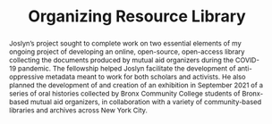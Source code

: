 ---
pid: g2021joslyn
done: true
title: Organizing Resource Library
category: Grad Fellowship Project
tags:
- public-humanities
cohort_year: '2021'
abstract: Joslyn’s project sought to complete work on two essential elements of my
  ongoing project of developing an online, open-source, open-access library collecting
  the documents produced by mutual aid organizers during the COVID-19 pandemic. The
  fellowship helped Joslyn facilitate the development of anti-oppressive metadata
  meant to work for both scholars and activists. He also planned the development of
  and creation of an exhibition in September 2021 of a series of oral histories collected
  by Bronx Community College students of Bronx-based mutual aid organizers, in collaboration
  with a variety of community-based libraries and archives across New York City.
pis:
- joslyn
order: '024'
layout: project
---